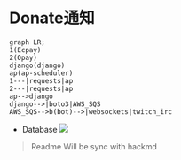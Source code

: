 # Donate通知

```mermaid
graph LR;
1(Ecpay)
2(Opay)
django(django)
ap(ap-scheduler)
1---|requests|ap
2---|requests|ap
ap-->django
django-->|boto3|AWS_SQS
AWS_SQS-->b(bot)-->|websockets|twitch_irc
```
* Database
![](https://i.imgur.com/P92PMcd.png)


> Readme Will be sync with hackmd